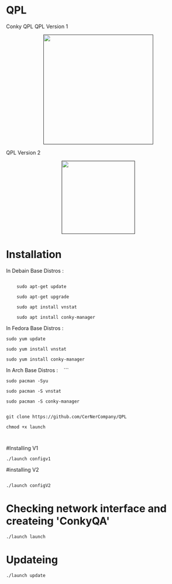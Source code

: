 # QPL
Conky QPL
QPL Version 1
<div align="center"><a href=""><img src="http://s9.picofile.com/file/8326270942/DeepinScreenshot_20180513230716.png
" width="300"></a></div>




QPL Version 2

<div align="center"><a href=""><img src="http://s9.picofile.com/file/8326382100/DeepinScreenshot_20180515000953.png" width="200"></a></div>


# Installation


In Debain Base Distros :
```

    sudo apt-get update 
 
    sudo apt-get upgrade

    sudo apt install vnstat 

    sudo apt install conky-manager

 ```
In Fedora Base Distros :

    sudo yum update

    sudo yum install vnstat

    sudo yum install conky-manager


In Arch Base Distros :
    ```
    
    sudo pacman -Syu

    sudo pacman -S vnstat

    sudo pacman -S conky-manager

 ```

git clone https://github.com/CerNerCompany/QPL
 
 chmod +x launch
 
  
```

#Installing V1 

```
./launch configv1

```

#installing V2 

```

./launch configV2

```



 # Checking network interface and createing 'ConkyQA'
 ```
 ./launch launch
 
 ```

# Updateing 

``` 
./launch update

```
